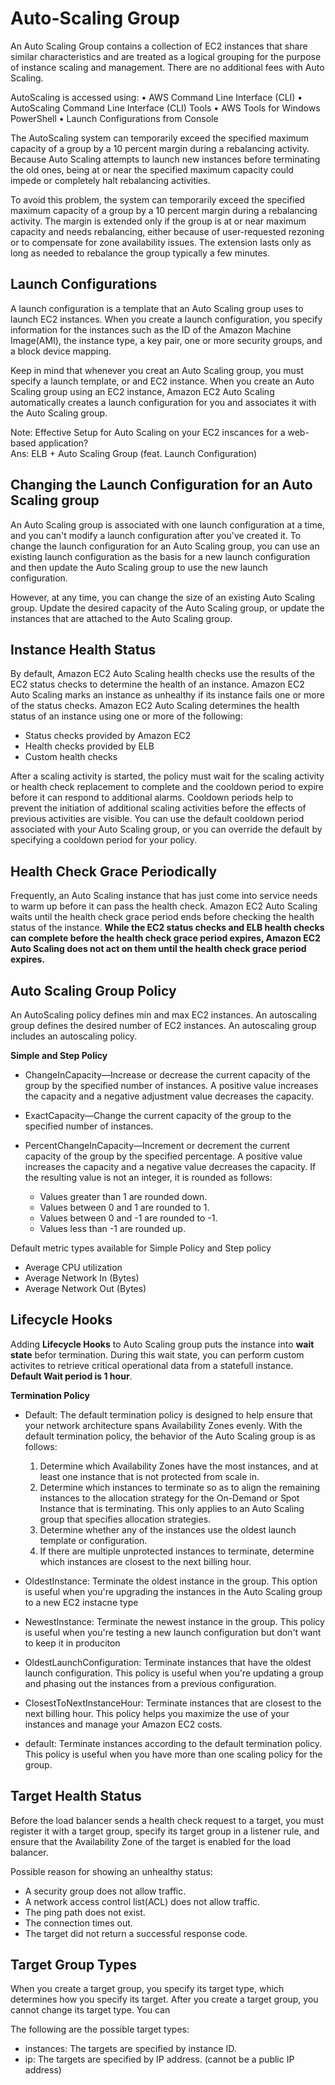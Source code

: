 # Auto-Scaling Group 
An Auto Scaling Group contains a collection of EC2 instances that share similar characteristics and are treated as a logical grouping for the purpose of instance scaling and management. There are no additional fees with Auto Scaling.

AutoScaling is accessed using:
• AWS Command Line Interface (CLI)
• AutoScaling Command Line Interface (CLI) Tools
• AWS Tools for Windows PowerShell
• Launch Configurations from Console

The AutoScaling system can temporarily exceed the specified maximum capacity of a group by a 10 percent margin during a rebalancing activity. Because Auto Scaling attempts to launch new instances before terminating the old ones, being at or near the specified maximum capacity could impede or completely halt rebalancing activities. 

To avoid this problem, the system can temporarily exceed the specified maximum capacity of a group by a 10 percent margin during a rebalancing activity. The margin is extended only if the group is at or near maximum capacity and needs rebalancing, either because of user-requested rezoning or to compensate for zone availability issues. The extension lasts only as long as needed to rebalance the group typically 
a few minutes.

## Launch Configurations
A launch configuration is a template that an Auto Scaling group uses to launch EC2 instances. When you create a launch configuration, you specify information for the instances such as the ID of the Amazon Machine Image(AMI), the instance type, a key pair, one or more security groups, and a block device mapping. 

Keep in mind that whenever you creat an Auto Scaling group, you must specify a launch template, or and EC2 instance. When you create an Auto Scaling group using an EC2 instance, Amazon EC2 Auto Scaling automatically creates a launch configuration for you and associates it with the Auto Scaling group.

Note: Effective Setup for Auto Scaling on your EC2 inscances for a web-based application?  
Ans: ELB + Auto Scaling Group (feat. Launch Configuration)

## Changing the Launch Configuration for an Auto Scaling group
An Auto Scaling group is associated with one launch configuration at a time, and you can't modify a launch configuration after you've created it. To change the launch configuration for an Auto Scaling group, you can use an existing launch configuration as the basis for a new launch configuration and then update the Auto Scaling group to use the new launch configuration.

However, at any time, you can change the size of an existing Auto Scaling group. Update the desired capacity of the Auto Scaling group, or update the instances that are attached to the Auto Scaling group.

## Instance Health Status
By default, Amazon EC2 Auto Scaling health checks use the results of the EC2 status checks to determine the health of an instance. Amazon EC2 Auto Scaling marks an instance as unhealthy if its instance fails one or more of the status checks. Amazon EC2 Auto Scaling determines the health status of an instance using one or more of the following:

- Status checks provided by Amazon EC2
- Health checks provided by ELB
- Custom health checks

After a scaling activity is started, the policy must wait for the scaling activity or health check replacement to complete and the cooldown period to expire before it can respond to additional alarms. Cooldown periods help to prevent the initiation of additional scaling activities before the effects of previous activities are visible. You can use the default cooldown period associated with your Auto Scaling group, or you can override the default by specifying a cooldown period for your policy.


## Health Check Grace Periodically
Frequently, an Auto Scaling instance that has just come into service needs to warm up before it can pass the health check. Amazon EC2 Auto Scaling waits until the health check grace period ends before checking the health status of the instance. **While the EC2 status checks and ELB health checks can complete before the health check grace period expires, Amazon EC2 Auto Scaling does not act on them until the health check grace period expires.** 


## Auto Scaling Group Policy
An AutoScaling policy defines min and max EC2 instances. An autoscaling group defines the desired  number of EC2 instances. An autoscaling group includes an autoscaling policy.

**Simple and Step Policy**  
- ChangeInCapacity—Increase or decrease the current capacity of the group by the specified number of instances. A positive value increases the capacity and a negative adjustment value decreases the capacity. 

- ExactCapacity—Change the current capacity of the group to the specified number of instances. 

- PercentChangeInCapacity—Increment or decrement the current capacity of the group by the specified percentage. A positive value increases the capacity and a negative value decreases the capacity. If the resulting value is not an integer, it is rounded as follows:
    - Values greater than 1 are rounded down. 
    - Values between 0 and 1 are rounded to 1.
    - Values between 0 and -1 are rounded to -1. 
    - Values less than -1 are rounded up.

Default metric types available for Simple Policy and Step policy
- Average CPU utilization
- Average Network In (Bytes)
- Average Network Out (Bytes)

## Lifecycle Hooks 
Adding **Lifecycle Hooks** to Auto Scaling group puts the instance into **wait state** befor termination. During this wait state, you can perform custom activites to retrieve critical operational data from a statefull instance. **Default Wait period is 1 hour**.

**Termination Policy** 
- Default: The default termination policy is designed to help ensure that your network architecture spans Availability Zones evenly. With the default termination policy, the behavior of the Auto Scaling group is as follows:    
    1. Determine which Availability Zones have the most instances, and at least one instance that is not protected from scale in.
    2. Determine which instances to terminate so as to align the remaining instances to the allocation strategy for the On-Demand or Spot Instance that is terminating. This only applies to an Auto Scaling group that specifies allocation strategies.
    3. Determine whether any of the instances use the oldest launch template or configuration.
    4. If there are multiple unprotected instances to terminate, determine which instances are closest to the next billing hour. 

- OldestInstance: Terminate the oldest instance in the group. This option is useful when you're upgrading the instances in the Auto Scaling group to a new EC2 instacne type

- NewestInstance: Terminate the newest instance in the group. This policy is useful when you're testing a new launch configuration but don't want to keep it in produciton

- OldestLaunchConfiguration: Terminate instances that have the oldest launch configuration. This policy is useful when you're updating a group and phasing out the instances from a previous configuration.

- ClosestToNextInstanceHour: Terminate instances that are closest to the next billing hour. This policy helps you maximize the use of your instances and manage your Amazon EC2 costs.

- default: Terminate instances according to the default termination policy. This policy is useful when you have more than one scaling policy for the group.

## Target Health Status
Before the load balancer sends a health check request to a target, you must register it with a target group, specify its target group in a listener rule, and ensure that the Availability Zone of the target is enabled for the load balancer.

Possible reason for showing an unhealthy status: 
- A security group does not allow traffic.
- A network access control list(ACL) does not allow traffic. 
- The ping path does not exist.
- The connection times out.
- The target did not return a successful response code. 

## Target Group Types
When you create a target group, you specify its target type, which determines how you specify its target. After you create a target group, you cannot change its target type. You can

The following are the possible target types:

- instances: The targets are specified by instance ID.
- ip: The targets are specified by IP address. (cannot be a public IP address)
